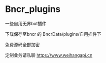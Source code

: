 ﻿# Bncr_plugins
一些自用无界bot插件

下载保存至bncr 的 BncrData/plugins/自用插件下

免费源码全部加密

定制业务请私聊
https://www.weihangapi.cn

